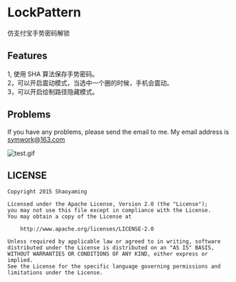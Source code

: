 # LockPattern
仿支付宝手势密码解锁

## Features
1, 使用 SHA 算法保存手势密码。</br>
2，可以开启震动模式，当选中一个圈的时候，手机会震动。</br>
3，可以开启绘制路径隐藏模式。</br>

## Problems
If you have any problems, please send the email to me.
My email address is symwork@163.com

![test.gif](https://github.com/sym900728/LockPattern/blob/master/images/test.gif)

## LICENSE

    Copyright 2015 Shaoyaming

    Licensed under the Apache License, Version 2.0 (the "License");
    you may not use this file except in compliance with the License.
    You may obtain a copy of the License at

        http://www.apache.org/licenses/LICENSE-2.0

    Unless required by applicable law or agreed to in writing, software
    distributed under the License is distributed on an "AS IS" BASIS,
    WITHOUT WARRANTIES OR CONDITIONS OF ANY KIND, either express or implied.
    See the License for the specific language governing permissions and
    limitations under the License.
